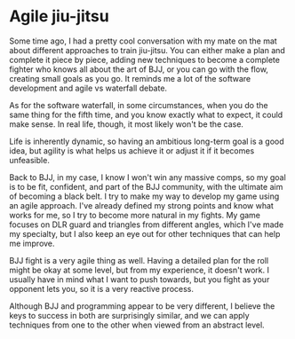 # Agile jiu-jitsu

Some time ago, I had a pretty cool conversation with my mate on the mat about different approaches to train jiu-jitsu. You can either make a plan and complete it piece by piece, adding new techniques to become a complete fighter who knows all about the art of BJJ, or you can go with the flow, creating small goals as you go. It reminds me a lot of the software development and agile vs waterfall debate.

As for the software waterfall, in some circumstances, when you do the same thing for the fifth time, and you know exactly what to expect, it could make sense. In real life, though, it most likely won't be the case.

Life is inherently dynamic, so having an ambitious long-term goal is a good idea, but agility is what helps us achieve it or adjust it if it becomes unfeasible.

Back to BJJ, in my case, I know I won't win any massive comps, so my goal is to be fit, confident, and part of the BJJ community, with the ultimate aim of becoming a black belt. I try to make my way to develop my game using an agile approach. I've already defined my strong points and know what works for me, so I try to become more natural in my fights. My game focuses on DLR guard and triangles from different angles, which I've made my specialty, but I also keep an eye out for other techniques that can help me improve.

BJJ fight is a very agile thing as well. Having a detailed plan for the roll might be okay at some level, but from my experience, it doesn't work. I usually have in mind what I want to push towards, but you fight as your opponent lets you, so it is a very reactive process.

Although BJJ and programming appear to be very different, I believe the keys to success in both are surprisingly similar, and we can apply techniques from one to the other when viewed from an abstract level.